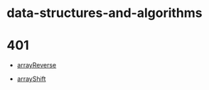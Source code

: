# data-structures-and-algorithms


# 401 

* [arrayReverse](code-challenges/array-reverse.js)

* [arrayShift](code-challenges/arrayShift/shift.js)
